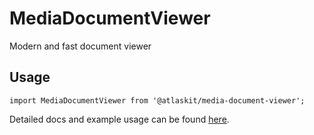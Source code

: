 # MediaDocumentViewer

Modern and fast document viewer

## Usage

`import MediaDocumentViewer from '@atlaskit/media-document-viewer';`

Detailed docs and example usage can be found [here](https://atlaskit.atlassian.com/packages/media/media-document-viewer).
